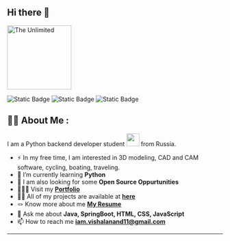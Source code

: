 ## Hi there 👋

<img src="https://github.com/ChiVladimir/ChiVladimir/blob/main/walking_cat.gif" alt="The Unlimited" width="150">

![Static Badge](https://img.shields.io/badge/Py-python-grayred?style=for-the-badge&logo=python&logoColor=blue) ![Static Badge](https://img.shields.io/badge/Fusion-360?style=flat-square&logo=autodesk&logoColor=white&labelColor=orange) ![Static Badge](https://img.shields.io/badge/SolidCAM-lightblue?style=flat-square&logoColor=white&labelColor=blue)




## :man_technologist: About Me :
I am a Python backend developer student <img src="https://media.giphy.com/media/WUlplcMpOCEmTGBtBW/giphy.gif" width="30"> from Russia.

- :zap: In my free time, I am interested in 3D modeling, CAD and CAM software, cycling, boating, traveling.
- 🌱 I’m currently learning **Python**
- 👯 I am also looking for some **Open Source Oppurtunities**
- 👨🏻‍🎓 Visit my **[Portfolio](https://im-vishalanand.github.io/)**
- 👨‍💻 All of my projects are available at **[here](https://github.com/im-vishalanand?tab=repositories)**
- 🪢 Know more about me **[My Resume](https://drive.google.com/file/d/1nsnlYP3nJ9X8FGQaom0rBlRMCfC4tB03/view?usp=sharing)**
-  💬 Ask me about **Java, SpringBoot, HTML, CSS, JavaScript**
- 📫 How to reach me **iam.vishalanand11@gmail.com**

---
